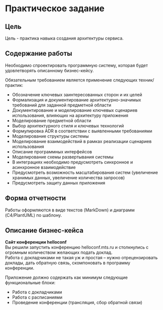 # Практическое задание  
   
## Цель  
Цель - практика навыка создания архитектуры сервиса.  
  
## Содержание работы  
Необходимо спроектировать программную систему, которая будет удовлетворять описанному бизнес-кейсу.  
  
Обязательным требованием является применение следующих техник/практик:  
  
- Обозначение ключевых заинтересованных сторон и их целей
- Формализация и документирование архитектурно-значимых требований для заданной предметной области
- Документирование и моделирование ключевых сценариев использования, влияющих на архитектуру приложения
- Моделирование предметной области
- Выбор архитектурного стиля и ключевых технологий
- Формулировка ADR в соответствии с выявленными требованиями
- Моделирование структуры системы
- Моделирование взаимодействий в рамках реализации сценариев использования
- Описание программных интерфейсов
- Моделирование схемы развертывания системы
- В интеграциях необходимо предусмотреть синхронное и асинхронное взаимодействие
- Предусмотреть возможность масштабирования систем (увеличение хранимых данных, увеличение количества запросов)
- Предусмотреть защиту данных приложения
  
## Форма отчетности  
Работы оформляются в виде текстов (MarkDown) и диаграмм (C4/PlantUML) по шаблону.  
    
## Описание бизнес-кейса  
**Сайт конференции helloconf**  
Вы решили запустить конференцию helloconf.mts.ru и столкнулись с огромным количеством желающих подать доклад.   
Работа с докладчиками не такая уж и простая – нужно отрецензировать доклады, дать обратную связь, скомпоновать в программу конференции.  
  
Приложение должно содержать как минимум следующие функциональные блоки:  
  
- Работа с докладчиками  
- Работа с расписаниями  
- Проведение конференции (трансляция, сбор обратной связи)  
  
